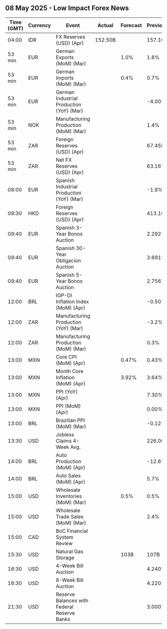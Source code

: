 ## 08 May 2025 - Low Impact Forex News

| Time (GMT) | Currency | Event | Actual | Forecast | Previous |
|------|----------|-------|--------|----------|----------|
| 04:00 | IDR | FX Reserves (USD) (Apr) | 152.50B |  | 157.10B |
| 53 min | EUR | German Exports (MoM) (Mar) |  | 1.0% | 1.8% |
| 53 min | EUR | German Imports (MoM) (Mar) |  | 0.4% | 0.7% |
| 53 min | EUR | German Industrial Production (YoY) (Mar) |  |  | -4.00% |
| 53 min | NOK | Manufacturing Production (MoM) (Mar) |  |  | 1.4% |
| 53 min | ZAR | Foreign Reserves (USD) (Apr) |  |  | 67.45B |
| 53 min | ZAR | Net FX Reserves (USD) (Apr) |  |  | 63.167B |
| 08:00 | EUR | Spanish Industrial Production (YoY) (Mar) |  |  | -1.9% |
| 09:30 | HKD | Foreign Reserves (USD) (Apr) |  |  | 413.10B |
| 09:40 | EUR | Spanish 3-Year Bonos Auction |  |  | 2.292% |
| 09:40 | EUR | Spanish 30-Year Obligacion Auction |  |  | 3.691% |
| 09:40 | EUR | Spanish 5-Year Bonos Auction |  |  | 2.756% |
| 12:00 | BRL | IGP-DI Inflation Index (MoM) (Apr) |  |  | -0.50% |
| 12:00 | ZAR | Manufacturing Production (YoY) (Mar) |  |  | -3.2% |
| 12:00 | ZAR | Manufacturing Production (MoM) (Mar) |  |  | 0.3% |
| 13:00 | MXN | Core CPI (MoM) (Apr) |  | 0.47% | 0.43% |
| 13:00 | MXN | Month Core Inflation (MoM) (Apr) |  | 3.92% | 3.64% |
| 13:00 | MXN | PPI (YoY) (Apr) |  |  | 7.30% |
| 13:00 | MXN | PPI (MoM) (Apr) |  |  | 0.00% |
| 13:00 | BRL | Brazilian PPI (MoM) (Mar) |  |  | -0.12% |
| 13:30 | USD | Jobless Claims 4-Week Avg. |  |  | 226.00K |
| 14:00 | BRL | Auto Production (MoM) (Apr) |  |  | -12.6% |
| 14:00 | BRL | Auto Sales (MoM) (Apr) |  |  | 5.7% |
| 15:00 | USD | Wholesale Inventories (MoM) (Mar) |  | 0.5% | 0.5% |
| 15:00 | USD | Wholesale Trade Sales (MoM) (Mar) |  |  | 2.4% |
| 15:00 | CAD | BoC Financial System Review |  |  |  |
| 15:30 | USD | Natural Gas Storage |  | 103B | 107B |
| 16:30 | USD | 4-Week Bill Auction |  |  | 4.240% |
| 16:30 | USD | 8-Week Bill Auction |  |  | 4.220% |
| 21:30 | USD | Reserve Balances with Federal Reserve Banks |  |  | 3.000T |
